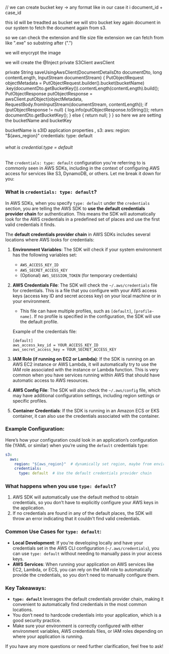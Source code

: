 // we can create bucket key  ->   any format like in our case it i  document_id + case_id 

this id will be treadted as bucket 
we will stro  bucket key again document in our system to fetch the document again from s3. 

so we can check the extension and  file size 
file extension we can fetch from like ".exe"  so substring  after (".") 

we will enycrypt the image 
 
we will create the
@Inject
private S3Client awsClient 



private String saveUsingAwsClient(DocumentDetailsDto documentDto, long contentLength, InputStream documentStream) {
PutObjectRequest objectMetadata = PutObjectRequest.builder().bucket(bucketName)
.key(documentDto.getBucketKey()).contentLength(contentLength).build();
PutObjectResponse putObjectResponse = awsClient.putObject(objectMetadata, RequestBody.fromInputStream(documentStream, contentLength));
if (putObjectResponse != null) {
log.info(putObjectResponse.toString());
return documentDto.getBucketKey();
} else {
return null;
}
}
so here we are  setting the bucketName and bucketKey 

bucketName is s3ID
application properties ,
s3:
aws:
region: "${aws_region}"
credentials:
type: default


######  what is credential.type = default 

The `credentials: type: default` configuration you're referring to is commonly seen in AWS SDKs, including in the context of configuring AWS access for services like S3, DynamoDB, or others. Let me break it down for you:

### **What is `credentials: type: default`?**

In AWS SDKs, when you specify `type: default` under the `credentials` section, you are telling the AWS SDK to **use the default credentials provider chain** for authentication. This means the SDK will automatically look for the AWS credentials in a predefined set of places and use the first valid credentials it finds.

The **default credentials provider chain** in AWS SDKs includes several locations where AWS looks for credentials:

1. **Environment Variables**: The SDK will check if your system environment has the following variables set:

    * `AWS_ACCESS_KEY_ID`
    * `AWS_SECRET_ACCESS_KEY`
    * (Optional) `AWS_SESSION_TOKEN` (for temporary credentials)

2. **AWS Credentials File**: The SDK will check the `~/.aws/credentials` file for credentials. This is a file that you configure with your AWS access keys (access key ID and secret access key) on your local machine or in your environment.

    * This file can have multiple profiles, such as `[default]`, `[profile-name]`. If no profile is specified in the configuration, the SDK will use the default profile.

   Example of the credentials file:

   ```
   [default]
   aws_access_key_id = YOUR_ACCESS_KEY_ID
   aws_secret_access_key = YOUR_SECRET_ACCESS_KEY
   ```

3. **IAM Role (if running on EC2 or Lambda)**: If the SDK is running on an AWS EC2 instance or AWS Lambda, it will automatically try to use the IAM role associated with the instance or Lambda function. This is very common when you have services running within AWS that should have automatic access to AWS resources.

4. **AWS Config File**: The SDK will also check the `~/.aws/config` file, which may have additional configuration settings, including region settings or specific profiles.

5. **Container Credentials**: If the SDK is running in an Amazon ECS or EKS container, it can also use the credentials associated with the container.

### **Example Configuration:**

Here’s how your configuration could look in an application’s configuration file (YAML or similar) when you’re using the `default` credentials type:

```yaml
s3:
  aws:
    region: "${aws_region}"  # dynamically set region, maybe from environment variables or elsewhere
    credentials:
      type: default  # Use the default credentials provider chain
```

### **What happens when you use `type: default`?**

1. AWS SDK will automatically use the default method to obtain credentials, so you don’t have to explicitly configure your AWS keys in the application.
2. If no credentials are found in any of the default places, the SDK will throw an error indicating that it couldn't find valid credentials.

### **Common Use Cases for `type: default`**:

* **Local Development**: If you're developing locally and have your credentials set in the AWS CLI configuration (`~/.aws/credentials`), you can use `type: default` without needing to manually pass in your access keys.
* **AWS Services**: When running your application on AWS services like EC2, Lambda, or ECS, you can rely on the IAM role to automatically provide the credentials, so you don’t need to manually configure them.

### **Key Takeaways**:

* **`type: default`** leverages the default credentials provider chain, making it convenient to automatically find credentials in the most common locations.
* You don’t need to hardcode credentials into your application, which is a good security practice.
* Make sure your environment is correctly configured with either environment variables, AWS credentials files, or IAM roles depending on where your application is running.

If you have any more questions or need further clarification, feel free to ask!
